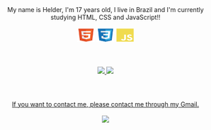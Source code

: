 #

<div align="center">
  <br>
  My name is Helder, I'm 17 years old, I live in Brazil and I'm currently studying HTML, CSS and JavaScript!!
  <br><br>
  <img align="center" alt="Helder-HTML" height="30" width="40" src="https://raw.githubusercontent.com/devicons/devicon/master/icons/html5/html5-original.svg">
  <img align="center" alt="Helder-CSS" height="30" width="40" src="https://raw.githubusercontent.com/devicons/devicon/master/icons/css3/css3-original.svg">
  <img align="center" alt="Helder-Js" height="30" width="40" src="https://raw.githubusercontent.com/devicons/devicon/master/icons/javascript/javascript-plain.svg">
</div>

#

<div align="center">
  <br>
  <a href="https://github.com/heldernf">
  <img height="155em" src="https://github-readme-stats.vercel.app/api?username=heldernf&show_icons=true&theme=dark&include_all_commits=true&count_private=true"/>
  <img height="155em" src="https://github-readme-stats.vercel.app/api/top-langs/?username=heldernf&layout=compact&langs_count=7&theme=dark"/>
</div>

#
  
<div align="center">
  <br>
  If you want to contact me, please contact me through my Gmail.
  <br><br>
  <a href="mailto:contacthelder2005@gmail.com"><img src="https://img.shields.io/badge/-Gmail-%23333?style=for-the-badge&logo=gmail&logoColor=white" target="_blank"></a>
</div>
  
#
